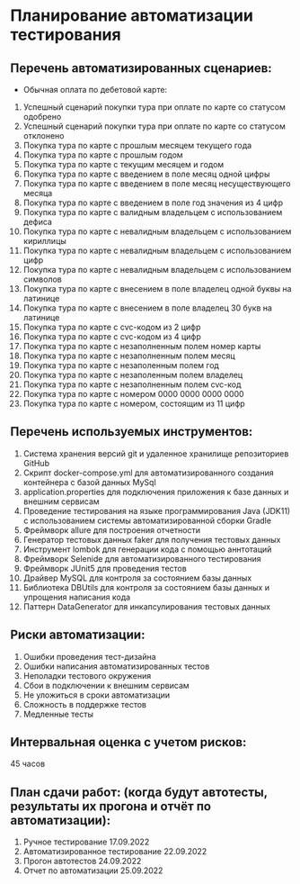 # Планирование автоматизации тестирования

## Перечень автоматизированных сценариев:
* Обычная оплата по дебетовой карте:
1. Успешный сценарий покупки тура при оплате по карте со статусом одобрено
1. Успешный сценарий покупки тура при оплате по карте со статусом отклонено
1. Покупка тура по карте с прошлым месяцем текущего года
1. Покупка тура по карте с прошлым годом
1. Покупка тура по карте с текущим месяцем и годом 
1. Покупка тура по карте с введением в поле месяц одной цифры 
1. Покупка тура по карте с введением в поле месяц несуществующего месяца
1. Покупка тура по карте с введением в поле год значения из 4 цифр
1. Покупка тура по карте с валидным владельцем с использованием дефиса
1. Покупка тура по карте с невалидным владельцем с использованием кириллицы
1. Покупка тура по карте с невалидным владельцем с использованием цифр
1. Покупка тура по карте с невалидным владельцем с использованием символов
1. Покупка тура по карте с внесением в поле владелец одной буквы на латинице
1. Покупка тура по карте с внесением в поле владелец 30 букв на латинице
1. Покупка тура по карте с cvc-кодом из 2 цифр
1. Покупка тура по карте с cvc-кодом из 4 цифр
1. Покупка тура по карте с незаполненным полем номер карты
1. Покупка тура по карте с незаполненным полем месяц
1. Покупка тура по карте с незаполенным полем год
1. Покупка тура по карте с незаполенным полем владелец
1. Покупка тура по карте с незаполненным полем cvc-код
1. Покупка тура по карте с номером 0000 0000 0000 0000
1. Покупка тура по карте с номером, состоящим из 11 цифр

## Перечень используемых инструментов:
1. Система хранения версий git и удаленное хранилище репозиториев GitHub
1. Скрипт docker-compose.yml для автоматизированного создания контейнера с базой данных MySql
1. application.properties для подключения приложения к базе данных и внешним сервисам
1. Проведение тестирования на языке программирования Java (JDK11) с использованием системы автоматизированной сборки Gradle
1. Фреймворк allure для построения отчетности
1. Генератор тестовых данных faker для получения тестовых данных 
1. Инструмент lombok для генерации кода с помощью аннтотаций
1. Фреймворк Selenide для автоматизированного тестирования  
1. Фреймворк JUnit5 для проведения тестов
1. Драйвер MySQL для контроля за состоянием базы данных
1. Библиотека DBUtils для контроля за состоянием базы данных и упрощения написания кода
1. Паттерн DataGenerator для инкапсулирования тестовых данных

## Риски автоматизации:
1. Ошибки проведения тест-дизайна
1. Ошибки написания автоматизированных тестов
1. Неполадки тестового окружения
1. Сбои в подключении к внешним сервисам
1. Не уложиться в сроки автоматизации 
1. Сложность в поддержке тестов
1. Медленные тесты

## Интервальная оценка с учетом рисков:
45 часов

## План сдачи работ: (когда будут автотесты, результаты их прогона и отчёт по автоматизации):
1. Ручное тестирование 17.09.2022
1. Автоматизированное тестирование 22.09.2022
1. Прогон автотестов 24.09.2022
1. Отчет по автоматизации 25.09.2022



 

